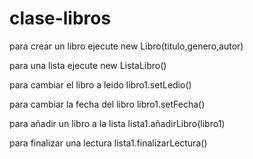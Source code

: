 # clase-libros

para crear un libro ejecute new Libro(titulo,genero,autor)

para una lista ejecute new ListaLibro()

para cambiar el libro a leido libro1.setLedio()

para cambiar la fecha del libro libro1.setFecha()

para añadir un libro a la lista lista1.añadirLibro(libro1)

para finalizar una lectura lista1.finalizarLectura()
